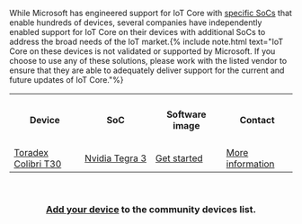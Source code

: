 <p>While Microsoft has engineered support for IoT Core with <a href="{{site.baseurl}}/{{page.lang}}/explore/SoC.md">specific SoCs</a> that enable hundreds of devices, several companies have independently enabled support for IoT Core on their devices with additional SoCs to address the broad needs of the IoT market.{% include note.html text="IoT Core on these devices is not validated or supported by Microsoft. If you choose to use any of these solutions, please work with the listed vendor to ensure that they are able to adequately deliver support for the current and future updates of IoT Core."%}</p>
<table class="table table-striped maker-kit">
    <tr></tr>
    <tr>
      <th style="width:25%">
        <h4>Device</h4>
      </th>
      <th style="width:25%">
        <h4>SoC</h4>
      </th>
      <th style="width:25%">
        <h4>Software image</h4>
      </th>
      <th style="width:25%">
        <h4>Contact</h4>
      </th>
    </tr>
    <tr>
      <td><a href="https://www.toradex.com/windows-iot-starter-kit">Toradex Colibri T30</a></td>
      <td><a href="http://www.nvidia.com/object/tegra-3-processor.html">Nvidia Tegra 3</a></td>
      <td><a href="http://developer.toradex.com/knowledge-base/flashing-windows-10-iot-core">Get started</a></td>
      <td><a href="mailto:support.arm@toradex.com">More information</a></td>
    </tr>
</table>
<br>
 <center><h3><a href="https://github.com/ms-iot/content/blob/develop/en-US/Explore/CommunityDevices.md">Add your device</a> to the community devices list.</h3></center>
